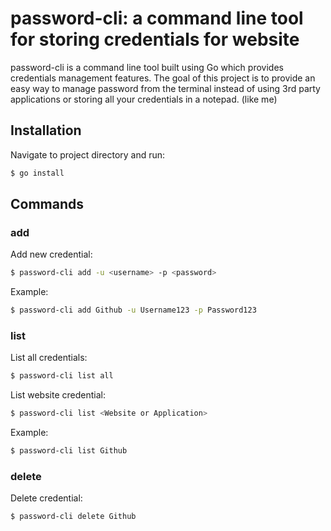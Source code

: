 # password-cli: a command line tool for storing credentials for website

password-cli is a command line tool built using Go which provides credentials management features. The goal of this project is to provide an easy way to manage password from the terminal instead of using 3rd party applications or storing all your credentials in a notepad. (like me)

## Installation

Navigate to project directory and run:

```bash
$ go install
```

## Commands

### add

Add new credential:

```bash
$ password-cli add -u <username> -p <password> 
```

Example:

```bash
$ password-cli add Github -u Username123 -p Password123
```

### list

List all credentials:

```bash
$ password-cli list all
```

List website credential:

```bash
$ password-cli list <Website or Application>
```

Example:

```bash
$ password-cli list Github
```

### delete

Delete credential:

```bash
$ password-cli delete Github
```




